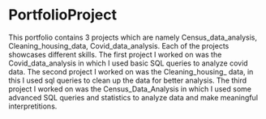 # PortfolioProject
This portfolio contains 3 projects which are namely Census_data_analysis, Cleaning_housing_data, Covid_data_analysis.
Each of the projects showcases different skills.
The first project I worked on was the Covid_data_analysis in which I used basic SQL queries to analyze covid data.
The second project I worked on was the Cleaning_housing_ data, in this I used sql queries to clean up the data for better analysis.
The third project I worked on was the Census_Data_Analysis in which I used some advanced SQL queries and statistics to analyze data and make meaningful interpretitions.
